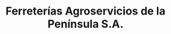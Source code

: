 ---
title: "Ferreterías Agroservicios de la Península S.A."
url: /nicoya/ferreterias-agroservicios-de-la-peninsula-s-a/
shop: Eisenwaren
---
